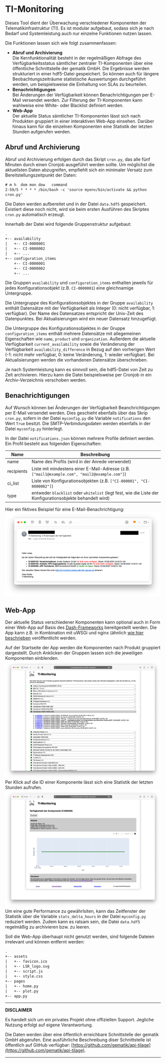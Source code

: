 # TI-Monitoring

Dieses Tool dient der Überwachung verschiedener Komponenten der Telematikinfrastruktur (TI).
Es ist modular aufgebaut, sodass sich je nach Bedarf und Systemleistung auch nur einzelne Funktionen nutzen lassen.

Die Funktionen lassen sich wie folgt zusammenfassen:

* __Abruf und Archivierung__<br>
Die Kernfunktionalität besteht in der regelmäßigen Abfrage des Verfügbarkeitsstatus sämtlicher zentraler TI-Komponenten über eine öffentliche Schnittstelle der gematik GmbH. Die Ergebnisse werden strukturiert in einer hdf5-Datei gespeichert. So können auch für längere Beobachtungszeiträume statistische Auswertungen durchgeführt werden, um beispielsweise die Einhaltung von SLAs zu beurteilen.
* __Benachrichtigungen__<br>
Bei Änderungen der Verfügbarkeit können Benachrichtigungen per E-Mail versendet werden. Zur Filterung der TI-Komponenten kann wahlweise eine White- oder Blacklist definiert werden.
* __Web-App__<br>
Der aktuelle Status sämtlicher TI-Komponenten lässt sich nach Produkten gruppiert in einer interaktiven Web-App einsehen. Darüber hinaus kann für die einzelnen Komponenten eine Statistik der letzten Stunden aufgerufen werden.

## Abruf und Archivierung
Abruf und Archivierung erfolgen durch das Skript `cron.py`, das alle fünf Minuten durch einen Cronjob ausgeführt werden sollte. Um möglichst die aktuellsten Daten abzugreifen,  empfiehlt sich ein minimaler Versatz zum Bereitstellungszeitpunkt der Daten:
```
# m h  dom mon dow   command
2-59/5 * * * * /bin/bash -c 'source myenv/bin/activate && python cron.py'
```
Die Daten werden aufbereitet und in der Datei `data.hdf5` gespeichert. Existiert diese noch nicht, wird sie beim ersten Ausführen des Skriptes `cron.py` automatisch erzeugt.

Innerhalb der Datei wird folgende Gruppenstruktur aufgebaut:

```
.
+-- availability
|   +-- CI-0000001
|   +-- CI-0000002
|   +-- ...
+-- configuration_items
    +-- CI-0000001
    +-- CI-0000002
    +-- ...
```

Die Gruppen `availability` und `configuration_items` enthalten jeweils für jedes Konfigurationsobjekt (z.B. `CI-0000001`) eine gleichnamige Untergruppe.

Die Untergruppe des Konfigurationsobjektes in der Gruppe `availability` enthält Datensätze mit der Verfügbarkeit als Integer (0: nicht verfügbar, 1: verfügbar). Der Name des Datensatzes entspricht der Unix-Zeit des Datenpunktes. Bei Aktualisierungen wird ein neuer Datensatz hinzugefügt.

Die Untergruppe des Konfigurationsobjektes in der Gruppe `configuration_items` enthält mehrere Datensätze mit allegemeinen Eigenschaften wie `name`, `product` und `organization`. Außerdem die aktuelle Verfügbarkeit `current_availability` sowie die Veränderung der Verfügbarkeit `availability_difference` in Bezug auf den vorherigen Wert (-1: nicht mehr verfügbar, 0: keine Veränderung, 1: wieder verfügbar). Bei Aktualisierungen werden die vorhandenen Datensätze überschrieben.

Je nach Systemleistung kann es sinnvoll sein, die hdf5-Datei von Zeit zu Zeit archivieren. Hierzu kann die Datei beispielsweise per Cronjob in ein Archiv-Verzeichnis verschoben werden.

## Benachrichtigungen
Auf Wunsch können bei Änderungen der Verfügbarkeit Beanchrichtigungen per E-Mail versendet werden. Dies geschieht ebenfalls über das Skrip `cron.py`, sofern in der Datei `myconfig.py` die Variable `notifications` den Wert `True` besitzt. Die SMTP-Verbindungsdaten werden ebenfalls in der Datei `myconfig.py` hinterlegt.

In der Datei `notifications.json` können mehrere Profile definiert werden. Ein Profil besteht aus folgenden Eigenschaften:

| Name | Beschreibung |
| ----------- | ----------- |
| name | Name des Profils (wird in der Anrede verwendet) |
| recipients | Liste mit mindestens einer E-Mail-Adresse (z.B. `["mail1@example.com", "mail2@example.com"]`) |
| ci_list | Liste von Konfigurationsobjekten (z.B. `["CI-000001", "CI-0000002"]`) |
| type | entweder `blacklist` oder `whitelist` (legt fest, wie die Liste der Konfigurationsobjekte behandelt wird) |

Hier ein fiktives Beispiel für eine E-Mail-Benachrichtigung:
![E-Mail-Benachrichtigung über Störung (fiktives Beispiel)](docs/img/Benachrichtigung%20(Fiktives%20Beispiel).png "E-Mail-Benachrichtigung über Störung (fiktives Beispiel)")

## Web-App
Der aktuelle Status verschiedener Komponenten kann optional auch in Form einer Web-App auf Basis des [Dash-Frameworks](https://dash.plotly.com) bereitgestellt werden. Die App kann z.B. in Kombination mit uWSGi und nginx (ähnlich [wie hier beschrieben](https://carpiero.medium.com/host-a-dashboard-using-python-dash-and-linux-in-your-own-linux-server-85d891e960bc) veröffentlicht werden.

Auf der Startseite der App werden die Komponenten nach Produkt gruppiert dargestellt. Durch Anklicken der Gruppen lassen sich die jeweiligen Komponenten einblenden.
![Screenshot aus der App: Startseite der App](docs/img/App%20Home.png "Startseite der App")
Per Klick auf die ID einer Komponente lässt sich eine Statistik der letzten Stunden aufrufen.
![Screenshot aus der App: Statistik für eine Komponente](docs/img/App%20Statistik.png "Statistik für eine Komponente")
Um eine gute Performance zu gewährlsiten, kann das Zeitfenster der Statistik über die Variable `stats_delta_hours` in der Datei `myconfig.py` reduziert werden. Zudem kann es ratsam sein, die Datei `data.hdf5` regelmäßig zu archivieren bzw. zu leeren.

Soll die Web-App überhaupt nicht genutzt werden, sind folgende Dateien irrelevant und können entfernt werden:

```
.
+-- assets
|   +-- favicon.ico
|   +-- LSR_logo.svg
|   +-- script.js
|   +-- style.css
+-- pages
|   +-- home.py
|   +-- plot.py
+-- app.py

```

---
**DISCLAIMER**

Es handelt sich um ein privates Projekt ohne offiziellen Support. Jegliche Nutzung erfolgt auf eigene Verantwortung. 

Die Daten werden über eine öffentlich erreichbare Schnittstelle der gematik GmbH abgerufen. Eine ausführliche Beschreibung diser Schnittstelle ist öffentlich auf GitHub verfügbar: [https://github.com/gematik/api-tilage](https://github.com/gematik/api-tilage).

---